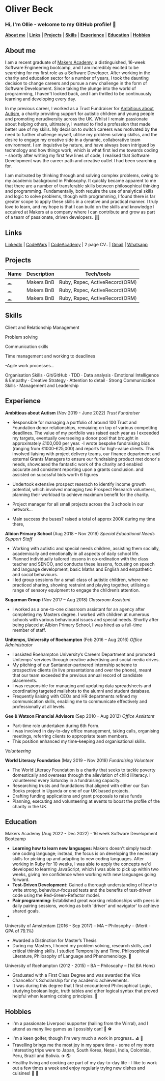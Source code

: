 # Oliver Beck

### Hi, I'm Ollie - welcome to my GitHub profile! 👋

[**About me**](#about-me) | [**Links**](#links) | [**Projects**](#projects) | [**Skills**](#skills) | [**Experience**](#experience) | [**Education**](#education) | [**Hobbies**](#hobbies)

## About me

I am a recent graduate of [Makers Academy](https://makers.tech/), a distinguished, 16-week Software Engineering bootcamp, and I am incredibly excited to be searching for my first role as a Software Developer. After working in the charity and education sector for a number of years, I took the daunting decision to change careers and pursue a new challenge in the form of Software Development. Since taking the plunge into the world of programming, I haven't looked back, and I am thrilled to be continuously learning and developing every day. 

In my previous career, I worked as a Trust Fundraiser for [Ambitious about Autism](https://www.ambitiousaboutautism.org.uk/), a charity providing support for autistic children and young people and promoting nerudiversity across the UK. Whilst I remain passionate about helping others, ultimately, I wanted to find a profession that made better use of my skills. My decision to switch careers was motivated by the need to further challenge myself, utilise my problem solving skillss, and the desire to engage my creative side in a dynamic, collaborative team environment. I am inquistive by nature, and have always been intrigued by technology and how things work, which is what first led me towards coding - shortly after writing my first few lines of code, I realised that Software Development was the career path and creative outlet I had been searching for.

I am moitvated by thinking through and solving complex problems, owing to my academic background in Philosophy. It quickly became apparent to me that there are a number of transferable skills between philosophical thinking and programming. Fundamentally, both require the use of analytical skills and logic to solve problems, though with programming, I found there is far greater scope to apply these skills in a creative and practical manner. I truly love to learn, and my hope is that I can build on the skills and knowledge I acquired at Makers at a company where I can contribute and grow as part of a team of passionate, driven developers. 🧑‍💻 

## Links 

[LinkedIn](https://www.linkedin.com/in/oliver-beck-a09077115/) | [CodeWars](https://www.codewars.com/users/Ollie__B) | [CodeAcademy](https://www.codecademy.com/profiles/Ollie__B) | 2 page CV.. | [Gmail](mailto:oliver.h.beck1@gmail.com) | [Whatsapp](https://api.whatsapp.com/send?phone=447891605718)

## Projects

| Name                         | Description             | Tech/tools             |
| ---------------------------- | ----------------------- | ---------------------- |
**[...](...)** | Makers BnB | Ruby, Rspec, ActiveRecord(ORM) |
**[...](...)** | Makers BnB | Ruby, Rspec, ActiveRecord(ORM) |
**[...](...)** | Makers BnB | Ruby, Rspec, ActiveRecord(ORM) |

## Skills

Client and Relationship Management

Problem solving

Communication skills

Time management and working to deadlines
 
 -Agile work processes...

Organisation Skills · Git/GitHub · TDD · Data analysis · Emotional Intelligence & Empathy · Creative Strategy · Attention to detail · Strong Communication Skills · Management and Leadership

## Experience

**Ambitious about Autism** (Nov 2019 - June 2022)
*Trust Fundraiser*

- Responsible for managing a portfolio of around 100 Trust and Foundation donor relationships, remaiaing on top of various competitng deadlines. The value of my portfolio was raised each year as I exceeded my targets, eventually overseeing a donor pool that brought in approximately £100,000 per year.
-I wrote bespoke fundraising bids (ranging from £1000-£25,000) and reports for high-value clients. This involved liaising with project delivery teams, our finance department and external Grants Managers to ensure our fundraising product met donor's needs, showcased the fantastic work of the charity and enabled accurate and consistent reporting upon a grants conclusion. and assisted on succssful bids worth 6 figures 
- Undertook extensive prospect reserach to identify income growth potential, which involved managing two Prospect Research volunteers, planning their workload to achieve maximum benefit for the charity.



- Project manager for all small projects across the 3 schools in our network...

- Main success the buses? raised a total of approx 200K during my time there, 





**Albion Primary School** (Aug 2018 – Nov 2019)
*Special Educational Needs Support Staff*
- Working with autistic and special needs children, assisting them socially,
academically and emotionally in all aspects of daily school life.
- Planned individually tailored lessons in co-ordination with the class teacher and SENCO, and conducte these lessons, focusing on speech and language development, basic
Maths and English and empathetic and social behaviours.
- I led group sessions for a small class of autistic children, where we practiced sharing, showing restraint and playing together, utilising a range of sensory equipment to engage the children’s attention.

**Sugarman Group** (Nov 2017 – Aug 2018)
*Classroom Assistant*
- I worked as a one-to-one classroom assistant for an agency after completing my Masters degree. I worked with children at numerous schools with various behavioural issues and special needs. Shortly after being placed at Albion Primary School, I was hired as a full-time member of staff.

**Unitemps, University of Roehampton** (Feb 2016 – Aug 2016)
*Office Administrator*
- I assisted Roehampton University’s Careers Department and promoted Unitemps’ services
through creative advertising and social media drives.
- My pitching of our Santander-partnered internship scheme to prospective clients (in live presentations and over the phone), meant that our team exceeded the previous annual record of candidate placements.
- I was responsible for managing and updating data spreadsheets and coordinating targeted mailshots to the alumni and student database.
- Frequently liaising with CEOs and HR departments refined my communication skills, enabling
me to communicate effectively and professionally at all levels.

**Gee & Watson Financial Advisors** (Sep 2010 – Aug 2012)
*Office Assistant*
- Part-time role undertaken during 6th Form.
- I was involved in day-to-day office management, taking calls, organising meetings, referring clients to appropriate team members.
- This position enhanced my time-keeping and organisational skills.

*Volunteering*

**World Literacy Foundation** (May 2019 – Nov 2019)
*Fundraising Volunteer*
- The World Literacy Foundation is a charity that seeks to tackle poverty domestically and
overseas through the alleviation of child illiteracy. I volunteered every Saturday in a
fundraising capacity.
- Researching trusts and foundations that aligned with either our Sun Books project in Uganda or one of our UK based projects.
- Drafting funding applications and grant proposals to raise funds
- Planning, executing  and volunteering at events to boost the profile of the charity in the UK.

## Education

Makers Academy (Aug 2022 - Dec 2022) - 16 week Software Development Bootcamp
- **Learning how to learn new languages:** Makers doesn't simply teach one coding language; instead, the focus is on developing the necessary skills for picking up and adapting to new coding languages. After working in Ruby for 10 weeks, I was able to apply the concepts we'd developed to learning JavaScript, which I was able to pick up within two weeks, giving me confidence when working with new languages going forward.
- **Test-Driven Development:** Gained a thorough understanding of how to write strong, behaviour-focused tests and the benefits of test-driven code using the Red-Green-Refactor model.
- **Pair programming:** Established great working relationships with peers in daily pairing sessions, working as both 'driver' and navigator' to achieve shared goals.
- 

University of Amsterdam (2016 - Sep 2017) – MA – Philosophy – (Merit - GPA of 79.1%) 
- Awarded a Distinction for Master’s Thesis 
- During my Masters, I honed my problem solving, research skills, and critical thinking skills. I studied Temporality and Time, Philosophical Literature, Philosophy of Language and Phenomenology. 🧠

University of Roehampton (2012 - 2015) – BA – Philosophy – (1st BA Hons)
- Graduated with a First Class Degree and was awarded the Vice Chancellor's Scholarship for my academic achievements. 
- It was during this degree that I first encountered Philosophical Logic, studying boolean logic, truth tables and other logical syntax that proved helpful when learning cdoing principles. 🧮

## Hobbies

- I'm a passionate Liverpool supporter (hailing from the Wirral), and I attend as many live games as I possibly can! 🔴 ⚽
- I'm a keen golfer, though I'm very much a work in progress.. ⛳ 🐯
- Travelling brings me the most joy in my spare time - some of my more interesting trips were to Japan, South Korea, Nepal, India, Colombia, Peru, Brazil and Bolivia. ✈️ 🌎 
- Healthy living and cooking are part of my day-to-day life - I like to work out a few times a week and enjoy regularly trying new dishes and cuisines! 🏃 🍴
